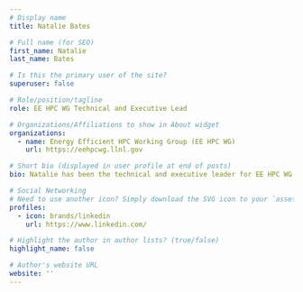 ```yaml
---
# Display name
title: Natalie Bates

# Full name (for SEO)
first_name: Natalie
last_name: Bates

# Is this the primary user of the site?
superuser: false

# Role/position/tagline
role: EE HPC WG Technical and Executive Lead

# Organizations/Affiliations to show in About widget
organizations:
  - name: Energy Efficient HPC Working Group (EE HPC WG)
    url: https://eehpcwg.llnl.gov

# Short bio (displayed in user profile at end of posts)
bio: Natalie has been the technical and executive leader for EE HPC WG that disseminates best practices, shares information (peer to peer exchange), and takes collective action since its inception in 2010.

# Social Networking
# Need to use another icon? Simply download the SVG icon to your `assets/media/icons/` folder.
profiles:
  - icon: brands/linkedin
    url: https://www.linkedin.com/

# Highlight the author in author lists? (true/false)
highlight_name: false

# Author's website URL
website: ''
---
```


